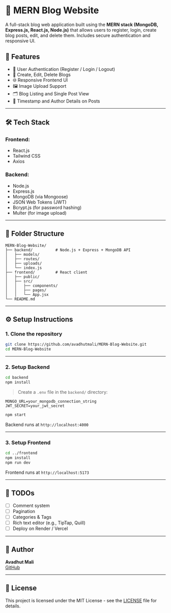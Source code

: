 # 📝 MERN Blog Website

A full-stack blog web application built using the **MERN stack (MongoDB, Express.js, React.js, Node.js)** that allows users to register, login, create blog posts, edit, and delete them. Includes secure authentication and responsive UI.


## 🚀 Features

- 🔐 User Authentication (Register / Login / Logout)
- 📝 Create, Edit, Delete Blogs
- 🌐 Responsive Frontend UI
- 🖼️ Image Upload Support
- 🗂️ Blog Listing and Single Post View
- 📅 Timestamp and Author Details on Posts

---

## 🛠️ Tech Stack

### Frontend:
- React.js
- Tailwind CSS
- Axios

### Backend:
- Node.js
- Express.js
- MongoDB (via Mongoose)
- JSON Web Tokens (JWT)
- Bcrypt.js (for password hashing)
- Multer (for image upload)

---

## 📁 Folder Structure

```
MERN-Blog-Website/
├── backend/          # Node.js + Express + MongoDB API
│   ├── models/
│   ├── routes/
│   ├── uploads/
│   └── index.js
├── frontend/         # React client
│   ├── public/
│   ├── src/
│   │   ├── components/
│   │   ├── pages/
│   │   └── App.jsx
└── README.md
```

---

## ⚙️ Setup Instructions

### 1. Clone the repository

```bash
git clone https://github.com/avadhutmali/MERN-Blog-Website.git
cd MERN-Blog-Website
```

---

### 2. Setup Backend

```bash
cd backend
npm install
```

> Create a `.env` file in the `backend/` directory:

```env
MONGO_URL=your_mongodb_connection_string
JWT_SECRET=your_jwt_secret
```

```bash
npm start
```

Backend runs at `http://localhost:4000`

---

### 3. Setup Frontend

```bash
cd ../frontend
npm install
npm run dev
```

Frontend runs at `http://localhost:5173`

---


## 📌 TODOs

- [ ] Comment system
- [ ] Pagination
- [ ] Categories & Tags
- [ ] Rich text editor (e.g., TipTap, Quill)
- [ ] Deploy on Render / Vercel

---

## 👤 Author

**Avadhut Mali**  
[GitHub](https://github.com/avadhutmali)

---

## 📝 License

This project is licensed under the MIT License - see the [LICENSE](LICENSE) file for details.
